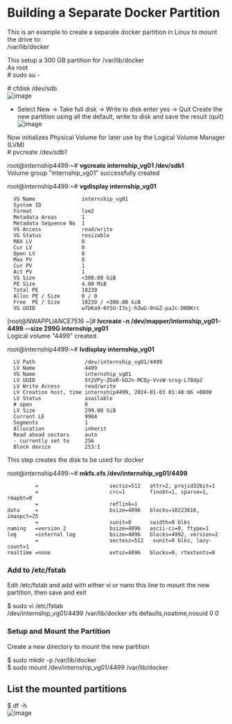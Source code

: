 Building a Separate Docker Partition
====================================

This is an example to create a separate docker partition in Linux to mount the drive to:<br>
/var/lib/docker

This setup a 300 GB partition for /var/lib/docker<br>
As root<br>
\# sudo su -<br>

\# cfdisk /dev/sdb<br>
![image](https://github.com/bruneaug/DShield-SIEM/assets/48228401/1a9db609-fd6f-489e-9bfe-161357720163)
* Select New -> Take full disk -> Write to disk enter yes -> Quit
Create the new partition using all the default, write to disk and save the result (quit)<br>
![image](https://github.com/bruneaug/DShield-SIEM/assets/48228401/e1977c75-af8f-4cc4-9ed7-7f437ce910cf)

Now initializes Physical Volume for later use by the Logical Volume Manager (LVM)<br>
\# pvcreate /dev/sdb1<br>

root@internship4499:~# **vgcreate internship_vg01 /dev/sdb1**<br>
  Volume group "internship_vg01" successfully created<br>

root@internship4499:~# **vgdisplay internship_vg01**<br>
```  --- Volume group ---
  VG Name               internship_vg01
  System ID
  Format                lvm2
  Metadata Areas        1
  Metadata Sequence No  1
  VG Access             read/write
  VG Status             resizable
  MAX LV                0
  Cur LV                0
  Open LV               0
  Max PV                0
  Cur PV                1
  Act PV                1
  VG Size               <300.00 GiB
  PE Size               4.00 MiB
  Total PE              10239
  Alloc PE / Size       0 / 0
  Free  PE / Size       10239 / <300.00 GiB
  VG UUID               w7bKa9-6Y5U-I3sj-hZwG-0nGZ-paJc-D0BKrc
```

[root@NWAPPLIANCE7516 ~]# **lvcreate -n /dev/mapper/internship_vg01-4499 --size 299G internship_vg01**<br>
  Logical volume "4499" created.

root@internship4499:~# **lvdisplay internship_vg01**<br>
```  --- Logical volume ---
  LV Path                /dev/internship_vg01/4499
  LV Name                4499
  VG Name                internship_vg01
  LV UUID                5t2VPy-ZGsR-kUJn-MCQy-VvsW-scsg-L78dp2
  LV Write Access        read/write
  LV Creation host, time internship4499, 2024-01-03 01:48:06 +0000
  LV Status              available
  # open                 0
  LV Size                299.00 GiB
  Current LE             9984
  Segments               1
  Allocation             inherit
  Read ahead sectors     auto
  - currently set to     256
  Block device           253:1
```
This step creates the disk to be used for docker<br>

root@internship4499:~# **mkfs.xfs /dev/internship_vg01/4499**
```meta-data=/dev/internship_vg01/4499 isize=512    agcount=4, agsize=2555904 blks
         =                       sectsz=512   attr=2, projid32bit=1
         =                       crc=1        finobt=1, sparse=1, rmapbt=0
         =                       reflink=1
data     =                       bsize=4096   blocks=10223616, imaxpct=25
         =                       sunit=0      swidth=0 blks
naming   =version 2              bsize=4096   ascii-ci=0, ftype=1
log      =internal log           bsize=4096   blocks=4992, version=2
         =                       sectesz=512   sunit=0 blks, lazy-count=1
realtime =none                   extsz=4096   blocks=0, rtextents=0
```

### Add to /etc/fstab
Edit /etc/fstab and add with either vi or nano this line to mount the new partition, then save and exit<br>

$ sudo vi /etc/fstab<br>
/dev/internship_vg01/4499 /var/lib/docker xfs defaults,noatime,nosuid 0 0<br>

### Setup and Mount the Partition
Create a new directory to mount the new partition

$ sudo mkdir -p /var/lib/docker<br>
$ sudo mount /dev/internship_vg01/4499 /var/lib/docker<br>

## List the mounted partitions<br>
$ df -h<br>
![image](https://github.com/bruneaug/DShield-SIEM/assets/48228401/7ad6f80e-3551-4f22-a279-8929358804ee)



